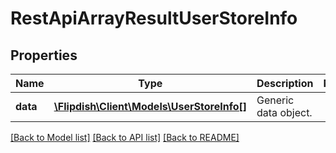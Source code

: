 # RestApiArrayResultUserStoreInfo

## Properties
Name | Type | Description | Notes
------------ | ------------- | ------------- | -------------
**data** | [**\Flipdish\\Client\Models\UserStoreInfo[]**](UserStoreInfo.md) | Generic data object. | 

[[Back to Model list]](../README.md#documentation-for-models) [[Back to API list]](../README.md#documentation-for-api-endpoints) [[Back to README]](../README.md)


